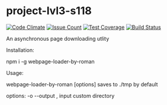 # project-lvl3-s118

[![Code Climate](https://codeclimate.com/github/aenglisc/project-lvl3-s118/badges/gpa.svg)](https://codeclimate.com/github/aenglisc/project-lvl3-s118)
[![Issue Count](https://codeclimate.com/github/aenglisc/project-lvl3-s118/badges/issue_count.svg)](https://codeclimate.com/github/aenglisc/project-lvl3-s118)
[![Test Coverage](https://codeclimate.com/github/aenglisc/project-lvl3-s118/badges/coverage.svg)](https://codeclimate.com/github/aenglisc/project-lvl3-s118/coverage)
[![Build Status](https://travis-ci.org/aenglisc/project-lvl3-s118.svg?branch=master)](https://travis-ci.org/aenglisc/project-lvl3-s118)

An asynchronous page downloading utlity

Installation:

npm i -g webpage-loader-by-roman

Usage:

webpage-loader-by-roman [options] <url>
saves to ./tmp by default

options: -o --output <path>, input custom directory